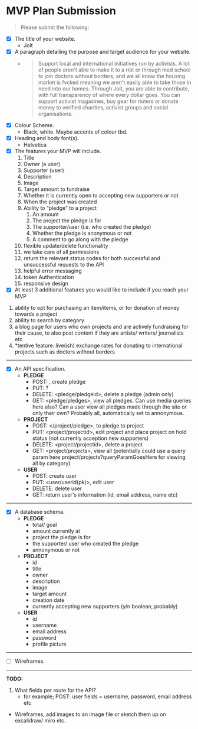 # MVP Plan Submission
> Please submit the following:
- [x] The title of your website.
  - Jolt
- [x] A paragraph detailing the purpose and target audience for your website.
  - > Support local and international initiatives run by activists. A lot of people aren't able to make it to a riot or through med school to join doctors without borders, and we all know the housing market is fvcked meaning we aren't easily able to take those in need into our homes. Through Jolt, you are able to contribute, with full transparency of where every dollar goes. You can support activist magasines, buy gear for rioters or donate money to verified charities, activist groups and social organisations.
- [x] Colour Scheme.
  - Black, white. Maybe accents of colour tbd.
- [x] Heading and body font(s).
  - Helvetica
- [x] The features your MVP will include.
  1. Title
  2. Owner (a user)
  3. Supporter (user)
  4. Description
  5. Image
  6. Target amount to fundraise
  7. Whether it is currently open to accepting new supporters or not
  8. When the project was created
  9. Ability to “pledge” to a project
     1. An amount
     2. The project the pledge is for
     3. The supporter/user (i.e. who created the pledge)
     4. Whether the pledge is anonymous or not
     5. A comment to go along with the pledge
  10. flexible update/delete functionality
  11. we take care of all permissions
  12. return the relevant status codes for both successful and unsuccessful requests to the API
  13. helpful error messaging
  14. token Authentication
  15. responsive design
- [x] At least 3 additional features you would like to include if you reach your MVP
1. ability to opt for purchasing an item/items, or for donation of money towards a project
2. ability to search by category
3. a blog page for users who own projects and are actively fundraising for their cause, to also post content if they are artists/ writers/ journalists etc 
4. *tentive feature: live(ish) exchange rates for donating to international projects such as doctors without borders

---

- [x] An API specification.
  - **PLEDGE**
    - POST: </pledge>, create pledge
    - PUT: ?
    - DELETE: <pledge/pledgeid>, delete a pledge (admin only)
    - GET: <pledge/pledges>, view all pledges. Can use media queries here also? Can a user view all pledges made through the site or only their own? Probably all, automatically set to annonymous. 
  - **PROJECT**
    - POST: </project/pledge>, to pledge to project
    - PUT: <project/projectid>, edit project and place project on hold status (not currently acception new supporters)
    - DELETE: <project/projectid>, delete a project
    - GET: <project/projects>, view all (potentially could use a query param here project/projects?queryParamGoesHere for viewing all by category)
  - **USER**
    - POST: create user
    - PUT: <user/userid(pk)>, edit user
    - DELETE: delete user
    - GET: return user's information (id, email address, name etc)

---

- [x] A database schema.
  - **PLEDGE**
    - total/ goal
    - amount currently at
    - project the pledge is for
    - the supporter/ user who created the pledge
    - annonymous or not
  - **PROJECT**
    - id
    - title
    - owner
    - description
    - image
    - target amount
    - creation date
    - currently accepting new supporters (y/n boolean, probably)
  - **USER**
    - id
    - username
    - email address
    - password
    - profile picture

---

- [ ] Wireframes.

---

**TODO:** 
1. What fields per route for the API?
   - for example; POST: user fields = username, password, email address etc 
 - Wireframes, add images to an image file or sketch them up on excalidraw/ miro etc. 